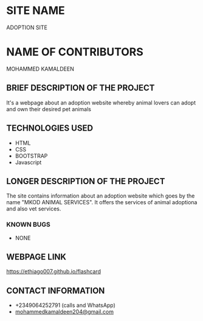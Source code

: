 # SITE NAME
ADOPTION SITE
# NAME OF CONTRIBUTORS
MOHAMMED KAMALDEEN
## BRIEF DESCRIPTION OF THE PROJECT
It's a webpage about an adoption website whereby animal lovers can adopt and own their desired pet animals
## TECHNOLOGIES USED
* HTML
* CSS
* BOOTSTRAP
* Javascript

## LONGER DESCRIPTION OF THE PROJECT
The site contains information about an adoption website which goes by the name "MKOD ANIMAL SERVICES". It offers the services of animal adoptiona and also vet services.
### KNOWN BUGS
* NONE
## WEBPAGE LINK
https://ethiago007.github.io/flashcard
## CONTACT INFORMATION
* +2349064252791 (calls and WhatsApp)
* mohammedkamaldeen204@gmail.com